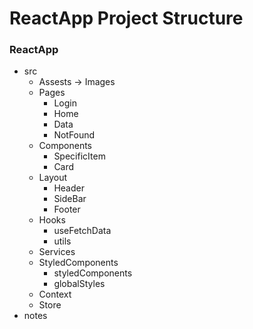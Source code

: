 # ReactApp Project Structure

### ReactApp

* src
    * Assests -> Images
    * Pages
       - Login
       - Home
       - Data
       - NotFound
    * Components
       - SpecificItem
       - Card  
    * Layout
       - Header
       - SideBar
       - Footer
    * Hooks
       - useFetchData
       - utils
    * Services 
    * StyledComponents
       - styledComponents
       - globalStyles
    * Context
    * Store    
* notes          
  
